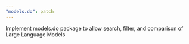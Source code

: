 ```yaml
---
"models.do": patch
---
```


Implement models.do package to allow search, filter, and comparison of Large Language Models
